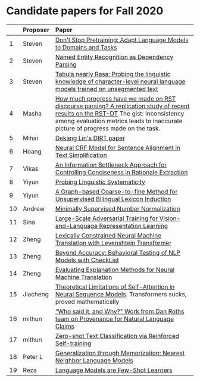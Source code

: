 # Candidate papers for Fall 2020

|    | Proposer    | Paper |
|:---|:------------|:------|
| 1  | Steven      |[Don’t Stop Pretraining: Adapt Language Models to Domains and Tasks](https://www.aclweb.org/anthology/2020.acl-main.740) |
| 2  | Steven      |[Named Entity Recognition as Dependency Parsing](https://www.aclweb.org/anthology/2020.acl-main.577)|
| 3  | Steven      |[Tabula nearly Rasa: Probing the linguistic knowledge of character-level neural language models trained on unsegmented text](https://www.mitpressjournals.org/doi/pdf/10.1162/tacl_a_00283)|
| 4  | Masha       |[How much progress have we made on RST discourse parsing? A replication study of recent results on the RST-DT](https://www.aclweb.org/anthology/D17-1136.pdf) The gist: Inconsistency among evaluation metrics leads to inaccurate picture of progress made on the task. |
| 5 | Mihai | [Dekang Lin's DIRT paper](https://dl.acm.org/doi/abs/10.1145/502512.502559?casa_token=0kvKZFkGrJQAAAAA:O62mO2TMuhubif_GpGDlUHt6qzRJtOc-PL5AJW_ggSwo5B_HK-qHl5-N5mo4ow_suuXLxmILr5FB) |
| 6 | Hoang | [Neural CRF Model for Sentence Alignment in Text Simplification](https://www.aclweb.org/anthology/2020.acl-main.709/)
| 7 | Vikas | [An Information Bottleneck Approach for Controlling Conciseness in Rationale Extraction](https://arxiv.org/abs/2005.00652)
| 8 | Yiyun | [Probing Linguistic Systematicity](https://www.aclweb.org/anthology/2020.acl-main.177/)
| 9 | Yiyun | [A Graph-based Coarse-to-fine Method for Unsupervised Bilingual Lexicon Induction](https://www.aclweb.org/anthology/2020.acl-main.318/)
| 10 | Andrew | [Minimally Supervised Number Normalization](https://www.aclweb.org/anthology/Q16-1036.pdf)
| 11| Sina | [Large-Scale Adversarial Training for Vision-and-Language Representation Learning](https://arxiv.org/pdf/2006.06195.pdf)
| 12| Zheng | [Lexically Constrained Neural Machine Translation with Levenshtein Transformer](https://www.aclweb.org/anthology/2020.acl-main.325.pdf)
| 13| Zheng | [Beyond Accuracy: Behavioral Testing of NLP Models with CheckList](https://www.aclweb.org/anthology/2020.acl-main.442.pdf)
| 14| Zheng | [Evaluating Explanation Methods for Neural Machine Translation](https://www.aclweb.org/anthology/2020.acl-main.35.pdf)
| 15 | Jiacheng    |[Theoretical Limitations of Self-Attention in Neural Sequence Models](https://www.aclweb.org/anthology/2020.tacl-1.11.pdf). Transformers sucks, proved mathematically
| 16| mithun | [“Who said it, and Why?" Work from Dan Roths team on Provenance for Natural Language Claims](https://www.aclweb.org/anthology/2020.acl-main.406.pdf)
| 17 | mithun    |[Zero-shot Text Classification via Reinforced Self-training](https://www.aclweb.org/anthology/2020.acl-main.272.pdf)
| 18 | Peter L | [Generalization through Memorization: Nearest Neighbor Language Models](https://openreview.net/forum?id=HklBjCEKvH)
| 19| Reza | [Language Models are Few-Shot Learners](https://arxiv.org/pdf/2005.14165.pdf)


